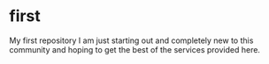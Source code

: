 # first
My first repository 
I am just starting out and completely new to this community 
and hoping to get the best of the services provided here.
